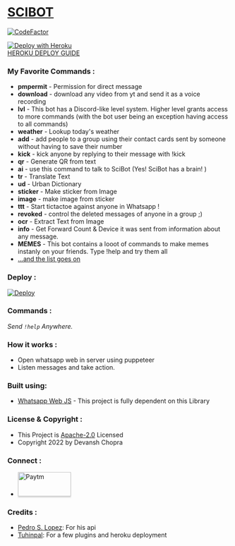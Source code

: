 
<a href="https://devansh-scimitar.me/Whatsapp-bot/"><h1>SCIBOT</h1></a>
[![CodeFactor](https://www.codefactor.io/repository/github/devansh9999/whatsapp-bot/badge)](https://www.codefactor.io/repository/github/devansh9999/whatsapp-bot)

[![Deploy with Heroku](https://www.herokucdn.com/deploy/button.svg "Deploy with Heroku")](https://heroku.com/deploy?template=https://github.com/devansh9999/Whatsapp-bot/tree/session "Deploy with Heroku")<br>
[HEROKU DEPLOY GUIDE](https://github.com/devansh9999/Whatsapp-bot/blob/main/Deploy/heroku%20(recommended)/README.md)
### My Favorite Commands :

- **pmpermit** - Permission for direct message
- **download** - download any video from yt and send it as a voice recording
- **lvl** - This bot has a Discord-like level system. Higher level grants access to more commands (with the bot user being an exception having access to all commands)
- **weather** - Lookup today's weather
- **add** - add people to a group using their contact cards sent by someone without having to save their number
- **kick** - kick anyone by replying to their message with !kick
- **qr** - Generate QR from text
- **ai** - use this command to talk to SciBot (Yes! SciBot has a brain! )
- **tr** - Translate Text
- **ud** - Urban Dictionary
- **sticker** - Make sticker from Image
- **image** - make image from sticker
- **ttt** - Start tictactoe against anyone in Whatsapp !
- **revoked** - control the deleted messages of anyone in a group ;)
- **ocr** - Extract Text from Image
- **info** - Get Forward Count & Device it was sent from information about any message. 
- **MEMES** - This bot contains a looot of commands to make memes instanly on your friends. Type !help and try them all
- [...and the list goes on](https://github.com/devansh9999/Whatsapp-bot/blob/main/commands_info/Commands.md)



### Deploy :

<a href="https://github.com/devansh9999/SciBot/tree/main/Deploy"><img src="https://shields.io/badge/DEPLOY-red?style=for-the-badge" alt="Deploy"></a>
    

### Commands :

_Send <code>!help</code> Anywhere._

### How it works :

- Open whatsapp web in server using puppeteer
- Listen messages and take action.

### Built using:

- [Whatsapp Web JS](https://github.com/pedroslopez/whatsapp-web.js/ "Whatsapp Web JS") - This project is fully dependent on this Library


### License & Copyright :

- This Project is [Apache-2.0](https://github.com/TheWhatsBot/WhatsBot/blob/main/LICENSE) Licensed
- Copyright 2022 by Devansh Chopra

### Connect :

- <a href="https://t.me/SciBot_Whatsapp" target="_blank"><img src="https://images.macrumors.com/t/yMMf-bY_9Mm9UdPbxEQi7RRhRtg=/1600x/article-new/2017/05/Telegram-app.jpg" alt="Paytm" style="height: 55px !important;width: 120px !important;box-shadow: 0px 3px 2px 0px rgba(190, 190, 190, 0.5) !important;-webkit-box-shadow: 0px 3px 2px 0px rgba(190, 190, 190, 0.5) !important;" ></a>


### Credits :
- [Pedro S. Lopez](https://github.com/pedroslopez): For his api
- [Tuhinpal](https://github.com/tuhinpal): For a few plugins and heroku deployment



